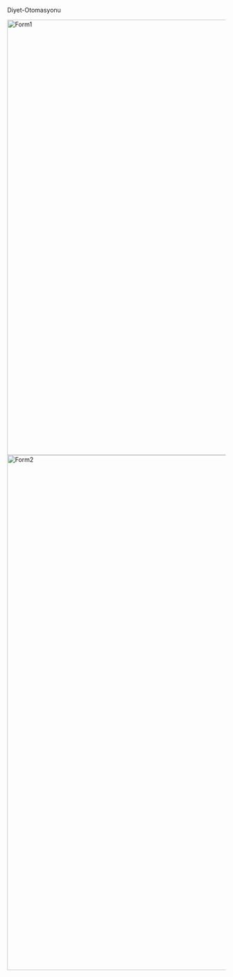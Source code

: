 Diyet-Otomasyonu

<img width="1003" alt="Form1" src="https://github.com/yusufkg/Diyet-Otomasyonu/assets/68293803/21bfd8b4-dc0b-4bba-80d3-facb93cedae6">
<img width="1187" alt="Form2" src="https://github.com/yusufkg/Diyet-Otomasyonu/assets/68293803/9e060dd7-c2a4-426c-910c-044be4a991b6">
